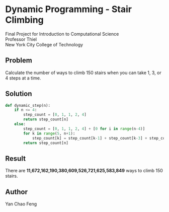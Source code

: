 # Dynamic Programming - Stair Climbing

Final Project for Introduction to Computational Science  
Professor Thiel  
New York City College of Technology  

## Problem
Calculate the number of ways to climb 150 stairs when you can take 1, 3, or 4 steps at a time.

## Solution
```python
def dynamic_step(n):
    if n <= 4:
        step_count = [0, 1, 1, 2, 4]
        return step_count[n]
    else:
        step_count = [0, 1, 1, 2, 4] + [0 for i in range(n-4)]
        for k in range(5, n+1):
            step_count[k] = step_count[k-1] + step_count[k-3] + step_count[k-4]
        return step_count[n]
```

## Result
There are **11,672,162,190,380,609,526,721,625,583,849** ways to climb 150 stairs.

## Author
Yan Chao Feng